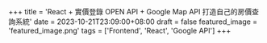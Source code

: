 +++
title = 'React + 實價登錄 OPEN API + Google Map API 打造自己的房價查詢系統'
date = 2023-10-21T23:09:00+08:00
draft = false
featured_image = 'featured_image.png'
tags = ['Frontend', 'React', 'Google API']
+++


